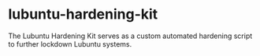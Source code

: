 # lubuntu-hardening-kit
The Lubuntu Hardening Kit serves as a custom automated hardening script to further lockdown Lubuntu systems.
